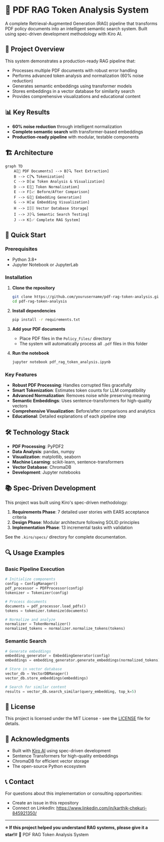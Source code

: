 # 🚀 PDF RAG Token Analysis System

A complete Retrieval-Augmented Generation (RAG) pipeline that transforms PDF policy documents into an intelligent semantic search system. Built using spec-driven development methodology with Kiro AI.

## 🎯 Project Overview

This system demonstrates a production-ready RAG pipeline that:
- Processes multiple PDF documents with robust error handling
- Performs advanced token analysis and normalization (60% noise reduction)
- Generates semantic embeddings using transformer models
- Stores embeddings in a vector database for similarity search
- Provides comprehensive visualizations and educational content

## 📊 Key Results

- **60% noise reduction** through intelligent normalization
- **Complete semantic search** with transformer-based embeddings
- **Production-ready pipeline** with modular, testable components

## 🏗️ Architecture

```mermaid
graph TD
    A[📄 PDF Documents] --> B[🔍 Text Extraction]
    B --> C[🔤 Tokenization]
    C --> D[📊 Token Analysis & Visualization]
    D --> E[🧹 Token Normalization]
    E --> F[📈 Before/After Comparison]
    F --> G[🤖 Embedding Generation]
    G --> H[📊 Embedding Visualization]
    H --> I[🗄️ Vector Database Storage]
    I --> J[🔍 Semantic Search Testing]
    J --> K[✅ Complete RAG System]
```

## 🚀 Quick Start

### Prerequisites
- Python 3.8+
- Jupyter Notebook or JupyterLab

### Installation

1. **Clone the repository**
   ```bash
   git clone https://github.com/yourusername/pdf-rag-token-analysis.git
   cd pdf-rag-token-analysis
   ```

2. **Install dependencies**
   ```bash
   pip install -r requirements.txt
   ```

3. **Add your PDF documents**
   - Place PDF files in the `Policy_Files/` directory
   - The system will automatically process all `.pdf` files in this folder

4. **Run the notebook**
   ```bash
   jupyter notebook pdf_rag_token_analysis.ipynb
   ```


### Key Features
- **Robust PDF Processing**: Handles corrupted files gracefully
- **Smart Tokenization**: Estimates token counts for LLM compatibility
- **Advanced Normalization**: Removes noise while preserving meaning
- **Semantic Embeddings**: Uses sentence-transformers for high-quality vectors
- **Comprehensive Visualization**: Before/after comparisons and analytics
- **Educational**: Detailed explanations of each pipeline step


## 🛠️ Technology Stack

- **PDF Processing**: PyPDF2
- **Data Analysis**: pandas, numpy
- **Visualization**: matplotlib, seaborn
- **Machine Learning**: scikit-learn, sentence-transformers
- **Vector Database**: ChromaDB
- **Development**: Jupyter notebooks

## 📚 Spec-Driven Development

This project was built using Kiro's spec-driven methodology:

1. **Requirements Phase**: 7 detailed user stories with EARS acceptance criteria
2. **Design Phase**: Modular architecture following SOLID principles
3. **Implementation Phase**: 13 incremental tasks with validation

See the `.kiro/specs/` directory for complete documentation.

## 🔍 Usage Examples

### Basic Pipeline Execution
```python
# Initialize components
config = ConfigManager()
pdf_processor = PDFProcessor(config)
tokenizer = Tokenizer(config)

# Process documents
documents = pdf_processor.load_pdfs()
tokens = tokenizer.tokenize(documents)

# Normalize and analyze
normalizer = TokenNormalizer()
normalized_tokens = normalizer.normalize_tokens(tokens)
```

### Semantic Search
```python
# Generate embeddings
embedding_generator = EmbeddingGenerator(config)
embeddings = embedding_generator.generate_embeddings(normalized_tokens)

# Store in vector database
vector_db = VectorDBManager()
vector_db.store_embeddings(embeddings)

# Search for similar content
results = vector_db.search_similar(query_embedding, top_k=5)
```

## 📄 License

This project is licensed under the MIT License - see the [LICENSE](LICENSE) file for details.

## 🙏 Acknowledgments

- Built with [Kiro AI](https://kiro.ai) using spec-driven development
- Sentence Transformers for high-quality embeddings
- ChromaDB for efficient vector storage
- The open-source Python ecosystem

## 📞 Contact

For questions about this implementation or consulting opportunities:
- Create an issue in this repository
- Connect on LinkedIn: https://www.linkedin.com/in/karthik-chekuri-845921350/

---

**⭐ If this project helped you understand RAG systems, please give it a star!**# 🚀 PDF RAG Token Analysis System
